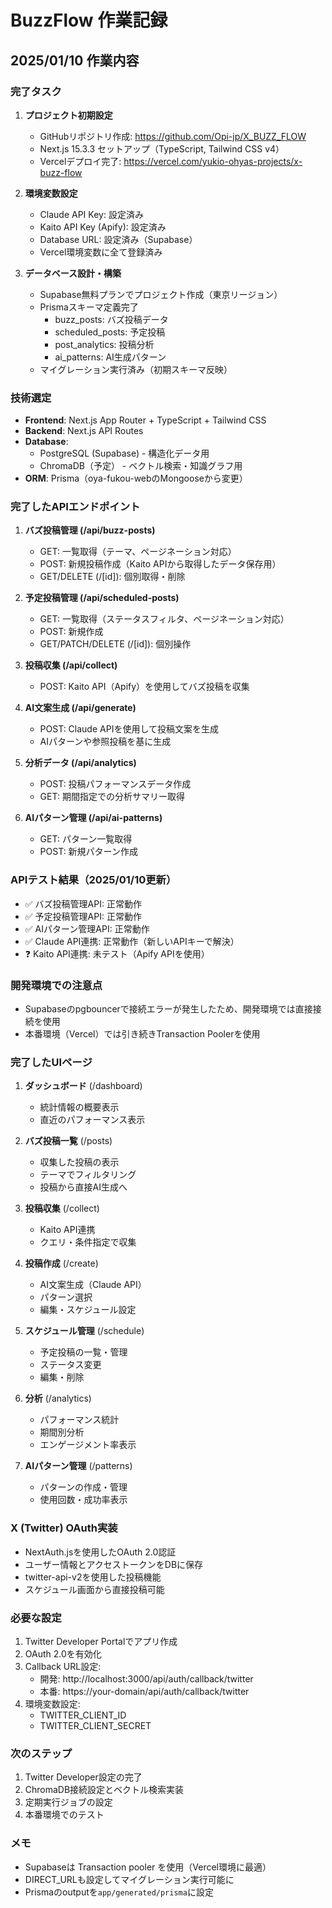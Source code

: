 # BuzzFlow 作業記録

## 2025/01/10 作業内容

### 完了タスク

1. **プロジェクト初期設定**
   - GitHubリポジトリ作成: https://github.com/Opi-jp/X_BUZZ_FLOW
   - Next.js 15.3.3 セットアップ（TypeScript, Tailwind CSS v4）
   - Vercelデプロイ完了: https://vercel.com/yukio-ohyas-projects/x-buzz-flow

2. **環境変数設定**
   - Claude API Key: 設定済み
   - Kaito API Key (Apify): 設定済み
   - Database URL: 設定済み（Supabase）
   - Vercel環境変数に全て登録済み

3. **データベース設計・構築**
   - Supabase無料プランでプロジェクト作成（東京リージョン）
   - Prismaスキーマ定義完了
     - buzz_posts: バズ投稿データ
     - scheduled_posts: 予定投稿
     - post_analytics: 投稿分析
     - ai_patterns: AI生成パターン
   - マイグレーション実行済み（初期スキーマ反映）

### 技術選定

- **Frontend**: Next.js App Router + TypeScript + Tailwind CSS
- **Backend**: Next.js API Routes
- **Database**: 
  - PostgreSQL (Supabase) - 構造化データ用
  - ChromaDB（予定） - ベクトル検索・知識グラフ用
- **ORM**: Prisma（oya-fukou-webのMongooseから変更）

### 完了したAPIエンドポイント

1. **バズ投稿管理 (/api/buzz-posts)**
   - GET: 一覧取得（テーマ、ページネーション対応）
   - POST: 新規投稿作成（Kaito APIから取得したデータ保存用）
   - GET/DELETE (/[id]): 個別取得・削除

2. **予定投稿管理 (/api/scheduled-posts)**
   - GET: 一覧取得（ステータスフィルタ、ページネーション対応）
   - POST: 新規作成
   - GET/PATCH/DELETE (/[id]): 個別操作

3. **投稿収集 (/api/collect)**
   - POST: Kaito API（Apify）を使用してバズ投稿を収集

4. **AI文案生成 (/api/generate)**
   - POST: Claude APIを使用して投稿文案を生成
   - AIパターンや参照投稿を基に生成

5. **分析データ (/api/analytics)**
   - POST: 投稿パフォーマンスデータ作成
   - GET: 期間指定での分析サマリー取得

6. **AIパターン管理 (/api/ai-patterns)**
   - GET: パターン一覧取得
   - POST: 新規パターン作成

### APIテスト結果（2025/01/10更新）

- ✅ バズ投稿管理API: 正常動作
- ✅ 予定投稿管理API: 正常動作
- ✅ AIパターン管理API: 正常動作
- ✅ Claude API連携: 正常動作（新しいAPIキーで解決）
- ❓ Kaito API連携: 未テスト（Apify APIを使用）

### 開発環境での注意点

- Supabaseのpgbouncerで接続エラーが発生したため、開発環境では直接接続を使用
- 本番環境（Vercel）では引き続きTransaction Poolerを使用

### 完了したUIページ

1. **ダッシュボード** (/dashboard)
   - 統計情報の概要表示
   - 直近のパフォーマンス表示

2. **バズ投稿一覧** (/posts)
   - 収集した投稿の表示
   - テーマでフィルタリング
   - 投稿から直接AI生成へ

3. **投稿収集** (/collect)
   - Kaito API連携
   - クエリ・条件指定で収集

4. **投稿作成** (/create)
   - AI文案生成（Claude API）
   - パターン選択
   - 編集・スケジュール設定

5. **スケジュール管理** (/schedule)
   - 予定投稿の一覧・管理
   - ステータス変更
   - 編集・削除

6. **分析** (/analytics)
   - パフォーマンス統計
   - 期間別分析
   - エンゲージメント率表示

7. **AIパターン管理** (/patterns)
   - パターンの作成・管理
   - 使用回数・成功率表示

### X (Twitter) OAuth実装

- NextAuth.jsを使用したOAuth 2.0認証
- ユーザー情報とアクセストークンをDBに保存
- twitter-api-v2を使用した投稿機能
- スケジュール画面から直接投稿可能

### 必要な設定

1. Twitter Developer Portalでアプリ作成
2. OAuth 2.0を有効化
3. Callback URL設定:
   - 開発: http://localhost:3000/api/auth/callback/twitter
   - 本番: https://your-domain/api/auth/callback/twitter
4. 環境変数設定:
   - TWITTER_CLIENT_ID
   - TWITTER_CLIENT_SECRET

### 次のステップ

1. Twitter Developer設定の完了
2. ChromaDB接続設定とベクトル検索実装
3. 定期実行ジョブの設定
4. 本番環境でのテスト

### メモ

- Supabaseは Transaction pooler を使用（Vercel環境に最適）
- DIRECT_URLも設定してマイグレーション実行可能に
- Prismaのoutputを`app/generated/prisma`に設定